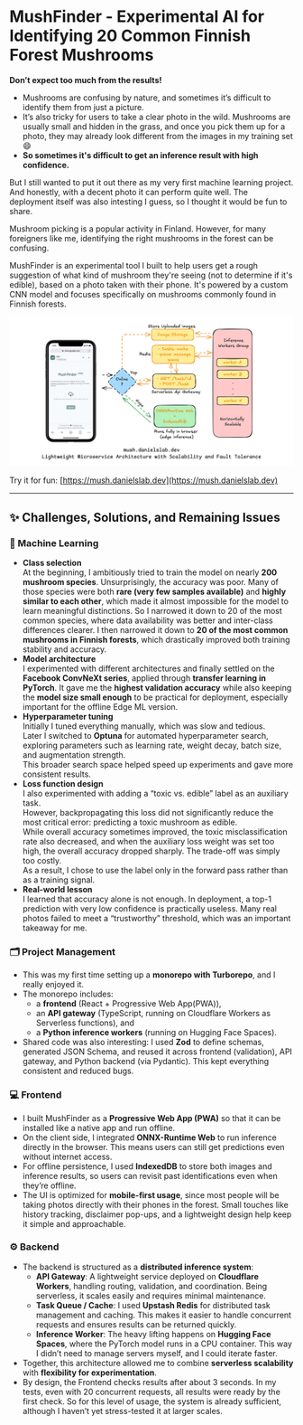 # MushFinder - Experimental AI for Identifying 20 Common Finnish Forest Mushrooms

**Don’t expect too much from the results!**
- Mushrooms are confusing by nature, and sometimes it’s difficult to identify them from just a picture.  
- It’s also tricky for users to take a clear photo in the wild. Mushrooms are usually small and hidden in the grass, and once you pick them up for a photo, they may already look different from the images in my training set 😄
- **So sometimes it's difficult to get an inference result with high confidence.**  

But I still wanted to put it out there as my very first machine learning project. 
And honestly, with a decent photo it can perform quite well. 
The deployment itself was also intesting I guess, so I thought it would be fun to share.

Mushroom picking is a popular activity in Finland. However, for many foreigners like me, identifying the right mushrooms in the forest can be confusing.

MushFinder is an experimental tool I built to help users get a rough suggestion of what kind of mushroom they're seeing (not to determine if it's edible), based on a photo taken with their phone. It's powered by a custom CNN model and focuses specifically on mushrooms commonly found in Finnish forests.

![MushFinder](./apps/mush-frontend/public/cover.jpg)

Try it for fun: [https://mush.danielslab.dev](https://mush.danielslab.dev)

---

## ✨ Challenges, Solutions, and Remaining Issues

### 🧠 Machine Learning
- **Class selection**  
At the beginning, I ambitiously tried to train the model on nearly **200 mushroom species**.
Unsurprisingly, the accuracy was poor. Many of those species were both **rare (very few samples available)** and **highly similar to each other**, which made it almost impossible for the model to learn meaningful distinctions.
So I narrowed it down to 20 of the most common species, where data availability was better and inter-class differences clearer.
I then narrowed it down to **20 of the most common mushrooms in Finnish forests**, which drastically improved both training stability and accuracy.  
- **Model architecture**  
I experimented with different architectures and finally settled on the **Facebook ConvNeXt series**, applied through **transfer learning in PyTorch**.
It gave me the **highest validation accuracy** while also keeping the **model size small enough** to be practical for deployment, especially important for the offline Edge ML version. 
- **Hyperparameter tuning**  
Initially I tuned everything manually, which was slow and tedious.  
Later I switched to **Optuna** for automated hyperparameter search, exploring parameters such as learning rate, weight decay, batch size, and augmentation strength.  
This broader search space helped speed up experiments and gave more consistent results.
- **Loss function design**  
I also experimented with adding a “toxic vs. edible” label as an auxiliary task.  
However, backpropagating this loss did not significantly reduce the most critical error: predicting a toxic mushroom as edible.  
While overall accuracy sometimes improved, the toxic misclassification rate also decreased, and when the auxiliary loss weight was set too high, the overall accuracy dropped sharply. The trade-off was simply too costly.  
As a result, I chose to use the label only in the forward pass rather than as a training signal. 
- **Real-world lesson**  
I learned that accuracy alone is not enough. In deployment, a top-1 prediction with very low confidence is practically useless. Many real photos failed to meet a “trustworthy” threshold, which was an important takeaway for me.

### 🗂️ Project Management
- This was my first time setting up a **monorepo with Turborepo**, and I really enjoyed it.  
- The monorepo includes:
  - a **frontend** (React + Progressive Web App(PWA)),  
  - an **API gateway** (TypeScript, running on Cloudflare Workers as Serverless functions), and  
  - a **Python inference workers** (running on Hugging Face Spaces).  
- Shared code was also interesting: I used **Zod** to define schemas, generated JSON Schema, and reused it across frontend (validation), API gateway, and Python backend (via Pydantic). This kept everything consistent and reduced bugs.

### 💻 Frontend
- I built MushFinder as a **Progressive Web App (PWA)** so that it can be installed like a native app and run offline.  
- On the client side, I integrated **ONNX-Runtime Web** to run inference directly in the browser. This means users can still get predictions even without internet access.  
- For offline persistence, I used **IndexedDB** to store both images and inference results, so users can revisit past identifications even when they’re offline.  
- The UI is optimized for **mobile-first usage**, since most people will be taking photos directly with their phones in the forest. Small touches like history tracking, disclaimer pop-ups, and a lightweight design help keep it simple and approachable.

### ⚙️ Backend
- The backend is structured as a **distributed inference system**:  
  - **API Gateway**: A lightweight service deployed on **Cloudflare Workers**, handling routing, validation, and coordination. Being serverless, it scales easily and requires minimal maintenance.  
  - **Task Queue / Cache**: I used **Upstash Redis** for distributed task management and caching. This makes it easier to handle concurrent requests and ensures results can be returned quickly.  
  - **Inference Worker**: The heavy lifting happens on **Hugging Face Spaces**, where the PyTorch model runs in a CPU container. This way I didn’t need to manage servers myself, and I could iterate faster.  
- Together, this architecture allowed me to combine **serverless scalability** with **flexibility for experimentation**.
- By design, the Frontend checks results after about 3 seconds. In my tests, even with 20 concurrent requests, all results were ready by the first check. So for this level of usage, the system is already sufficient, although I haven’t yet stress-tested it at larger scales.

